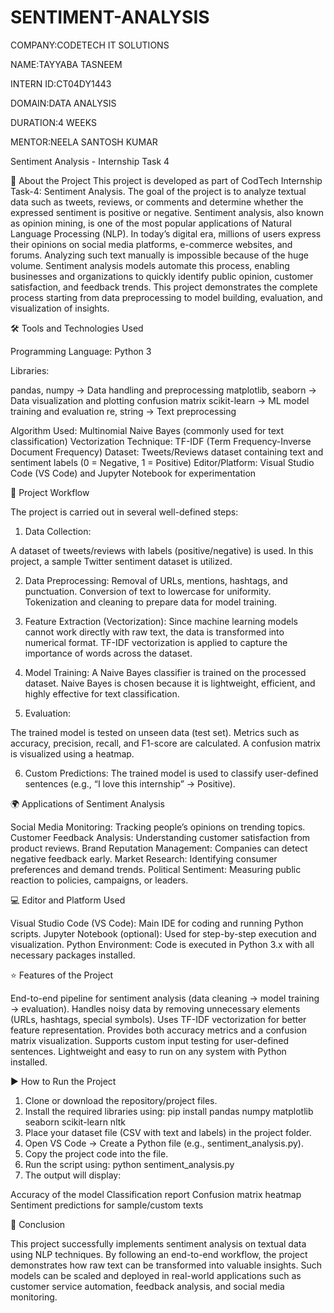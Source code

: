 # SENTIMENT-ANALYSIS

COMPANY:CODETECH IT SOLUTIONS

NAME:TAYYABA TASNEEM

INTERN ID:CT04DY1443

DOMAIN:DATA ANALYSIS

DURATION:4 WEEKS

MENTOR:NEELA SANTOSH KUMAR


Sentiment Analysis - Internship Task 4

📌 About the Project
This project is developed as part of CodTech Internship Task-4: Sentiment Analysis. The goal of the project is to analyze textual data such as tweets, reviews, or comments and determine whether the expressed sentiment is positive or negative. Sentiment analysis, also known as opinion mining, is one of the most popular applications of Natural Language Processing (NLP).
In today’s digital era, millions of users express their opinions on social media platforms, e-commerce websites, and forums. Analyzing such text manually is impossible because of the huge volume. Sentiment analysis models automate this process, enabling businesses and organizations to quickly identify public opinion, customer satisfaction, and feedback trends.
This project demonstrates the complete process starting from data preprocessing to model building, evaluation, and visualization of insights.


🛠 Tools and Technologies Used

Programming Language: Python 3

Libraries:

pandas, numpy → Data handling and preprocessing
matplotlib, seaborn → Data visualization and plotting confusion matrix
scikit-learn → ML model training and evaluation
re, string → Text preprocessing

Algorithm Used: Multinomial Naive Bayes (commonly used for text classification)
Vectorization Technique: TF-IDF (Term Frequency-Inverse Document Frequency)
Dataset: Tweets/Reviews dataset containing text and sentiment labels (0 = Negative, 1 = Positive)
Editor/Platform: Visual Studio Code (VS Code) and Jupyter Notebook for experimentation


🔄 Project Workflow

The project is carried out in several well-defined steps:

1. Data Collection:

A dataset of tweets/reviews with labels (positive/negative) is used.
In this project, a sample Twitter sentiment dataset is utilized.


2. Data Preprocessing:
Removal of URLs, mentions, hashtags, and punctuation.
Conversion of text to lowercase for uniformity.
Tokenization and cleaning to prepare data for model training.


3. Feature Extraction (Vectorization):
Since machine learning models cannot work directly with raw text, the data is transformed into numerical format.
TF-IDF vectorization is applied to capture the importance of words across the dataset.


4. Model Training:
A Naive Bayes classifier is trained on the processed dataset.
Naive Bayes is chosen because it is lightweight, efficient, and highly effective for text classification.


5. Evaluation:

The trained model is tested on unseen data (test set).
Metrics such as accuracy, precision, recall, and F1-score are calculated.
A confusion matrix is visualized using a heatmap.


6. Custom Predictions:
The trained model is used to classify user-defined sentences (e.g., “I love this internship” → Positive).


🌍 Applications of Sentiment Analysis

Social Media Monitoring: Tracking people’s opinions on trending topics.
Customer Feedback Analysis: Understanding customer satisfaction from product reviews.
Brand Reputation Management: Companies can detect negative feedback early.
Market Research: Identifying consumer preferences and demand trends.
Political Sentiment: Measuring public reaction to policies, campaigns, or leaders.


💻 Editor and Platform Used

Visual Studio Code (VS Code): Main IDE for coding and running Python scripts.
Jupyter Notebook (optional): Used for step-by-step execution and visualization.
Python Environment: Code is executed in Python 3.x with all necessary packages installed.

⭐ Features of the Project

End-to-end pipeline for sentiment analysis (data cleaning → model training → evaluation).
Handles noisy data by removing unnecessary elements (URLs, hashtags, special symbols).
Uses TF-IDF vectorization for better feature representation.
Provides both accuracy metrics and a confusion matrix visualization.
Supports custom input testing for user-defined sentences.
Lightweight and easy to run on any system with Python installed.


▶ How to Run the Project

1. Clone or download the repository/project files.
2. Install the required libraries using:
pip install pandas numpy matplotlib seaborn scikit-learn nltk
3. Place your dataset file (CSV with text and labels) in the project folder.
4. Open VS Code → Create a Python file (e.g., sentiment_analysis.py).
5. Copy the project code into the file.
6. Run the script using:
python sentiment_analysis.py
7. The output will display:

Accuracy of the model
Classification report
Confusion matrix heatmap
Sentiment predictions for sample/custom texts


📖 Conclusion


This project successfully implements sentiment analysis on textual data using NLP techniques. By following an end-to-end workflow, the project demonstrates how raw text can be transformed into valuable insights. Such models can be scaled and deployed in real-world applications such as customer service automation, feedback analysis, and social media monitoring.

